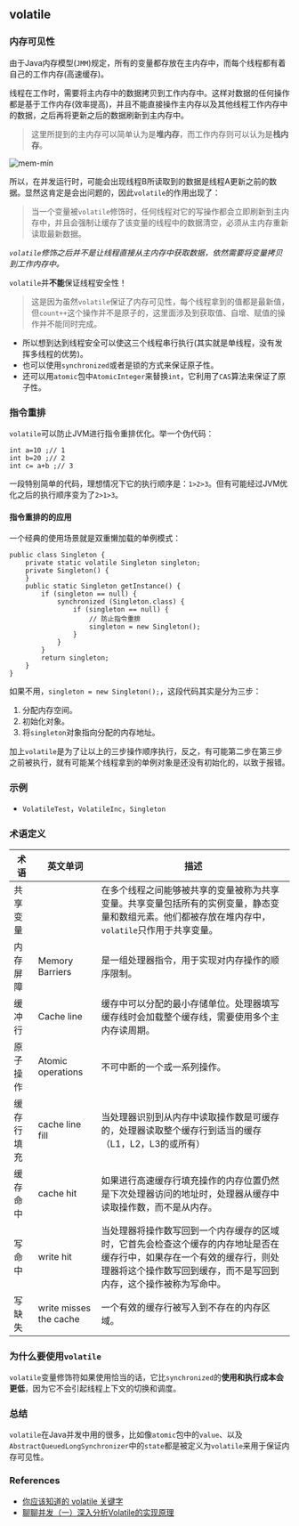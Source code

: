 ## volatile

### 内存可见性
由于Java内存模型(`JMM`)规定，所有的变量都存放在主内存中，而每个线程都有着自己的工作内存(高速缓存)。

线程在工作时，需要将主内存中的数据拷贝到工作内存中。这样对数据的任何操作都是基于工作内存(效率提高)，并且不能直接操作主内存以及其他线程工作内存中的数据，之后再将更新之后的数据刷新到主内存中。
>这里所提到的主内存可以简单认为是**堆内存**，而工作内存则可以认为是**栈内存**。

![mem-min](https://s0.wailian.download/2018/10/23/mem-min.png)

所以，在并发运行时，可能会出现线程B所读取到的数据是线程A更新之前的数据。显然这肯定是会出问题的，因此`volatile`的作用出现了：
>当一个变量被`volatile`修饰时，任何线程对它的写操作都会立即刷新到主内存中，并且会强制让缓存了该变量的线程中的数据清空，必须从主内存重新读取最新数据。

_`volatile`修饰之后并不是让线程直接从主内存中获取数据，依然需要将变量拷贝到工作内存中。_

`volatile`并**不能**保证线程安全性！
>这是因为虽然`volatile`保证了内存可见性，每个线程拿到的值都是最新值，但`count++`这个操作并不是原子的，这里面涉及到获取值、自增、赋值的操作并不能同时完成。

- 所以想到达到线程安全可以使这三个线程串行执行(其实就是单线程，没有发挥多线程的优势)。
- 也可以使用`synchronized`或者是锁的方式来保证原子性。
- 还可以用`atomic`包中`AtomicInteger`来替换`int`，它利用了`CAS`算法来保证了原子性。

### 指令重排
`volatile`可以防止JVM进行指令重排优化。举一个伪代码：
```
int a=10 ;// 1
int b=20 ;// 2
int c= a+b ;// 3
```
一段特别简单的代码，理想情况下它的执行顺序是：`1>2>3`。但有可能经过JVM优化之后的执行顺序变为了`2>1>3`。

#### 指令重排的的应用
一个经典的使用场景就是双重懒加载的单例模式：
```
public class Singleton {
    private static volatile Singleton singleton;
    private Singleton() {
    }
    public static Singleton getInstance() {
        if (singleton == null) {
            synchronized (Singleton.class) {
                if (singleton == null) {
                    // 防止指令重排
                    singleton = new Singleton();
                }
            }
        }
        return singleton;
    }
}
```
如果不用，`singleton = new Singleton();`，这段代码其实是分为三步：
1. 分配内存空间。
1. 初始化对象。
1. 将`singleton`对象指向分配的内存地址。

加上`volatile`是为了让以上的三步操作顺序执行，反之，有可能第二步在第三步之前被执行，就有可能某个线程拿到的单例对象是还没有初始化的，以致于报错。

### 示例
- `VolatileTest`，`VolatileInc`，`Singleton`

### 术语定义

术语 | 英文单词 | 描述
---|---|-----
共享变量 |  | 在多个线程之间能够被共享的变量被称为共享变量。共享变量包括所有的实例变量，静态变量和数组元素。他们都被存放在堆内存中，`volatile`只作用于共享变量。
内存屏障 | Memory Barriers | 是一组处理器指令，用于实现对内存操作的顺序限制。
缓冲行 | Cache line | 缓存中可以分配的最小存储单位。处理器填写缓存线时会加载整个缓存线，需要使用多个主内存读周期。
原子操作 | Atomic operations | 不可中断的一个或一系列操作。
缓存行填充 | cache line fill | 当处理器识别到从内存中读取操作数是可缓存的，处理器读取整个缓存行到适当的缓存（L1，L2，L3的或所有）
缓存命中 | cache hit | 如果进行高速缓存行填充操作的内存位置仍然是下次处理器访问的地址时，处理器从缓存中读取操作数，而不是从内存。
写命中 | write hit | 当处理器将操作数写回到一个内存缓存的区域时，它首先会检查这个缓存的内存地址是否在缓存行中，如果存在一个有效的缓存行，则处理器将这个操作数写回到缓存，而不是写回到内存，这个操作被称为写命中。
写缺失 | write misses the cache | 一个有效的缓存行被写入到不存在的内存区域。

### 为什么要使用`volatile`
`volatile`变量修饰符如果使用恰当的话，它比`synchronized`的**使用和执行成本会更低**，因为它不会引起线程上下文的切换和调度。

### 总结
`volatile`在Java并发中用的很多，比如像`atomic`包中的`value`、以及`AbstractQueuedLongSynchronizer`中的`state`都是被定义为`volatile`来用于保证内存可见性。

### References
- [你应该知道的 volatile 关键字](https://crossoverjie.top/2018/03/09/volatile/)
- [聊聊并发（一）深入分析Volatile的实现原理](http://ifeve.com/volatile/)